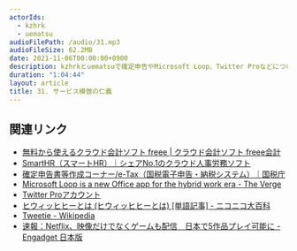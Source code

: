 ```yaml
---
actorIds:
  - kzhrk
  - uematsu
audioFilePath: /audio/31.mp3
audioFileSize: 62.2MB
date: 2021-11-06T00:00:00+0900
description: kzhrkとuematsuで確定申告やMicrosoft Loop、Twitter Proなどについて話しました。
duration: "1:04:44"
layout: article
title: 31. サービス模倣の仁義
---
```


<!-- prettier-ignore-start -->

## 関連リンク

- [無料から使えるクラウド会計ソフト freee \| クラウド会計ソフト freee会計](https://www.freee.co.jp/)
- [SmartHR（スマートHR）｜シェアNo.1のクラウド人事労務ソフト](https://smarthr.jp/)
- [確定申告書等作成コーナー/e-Tax（国税電子申告・納税システム）｜国税庁](https://www.nta.go.jp/publication/pamph/koho/kurashi/html/06_2.htm)
- [Microsoft Loop is a new Office app for the hybrid work era - The Verge](https://www.theverge.com/2021/11/2/22758951/microsoft-loop-fluid-components-office-collaboration-app)
- [Twitter Proアカウント](https://business.twitter.com/ja/help/account-setup/professional-accounts.html)
- [ヒウィッヒヒーとは (ヒウィッヒヒーとは) \[単語記事\] - ニコニコ大百科](https://dic.nicovideo.jp/a/%E3%83%92%E3%82%A6%E3%82%A3%E3%83%83%E3%83%92%E3%83%92%E3%83%BC)
- [Tweetie - Wikipedia](https://ja.wikipedia.org/wiki/Tweetie)
- [速報：Netflix、映像だけでなくゲームも配信　日本で5作品プレイ可能に - Engadget 日本版](https://japanese.engadget.com/netflix-170009154.html)

<!-- prettier-ignore-end -->
